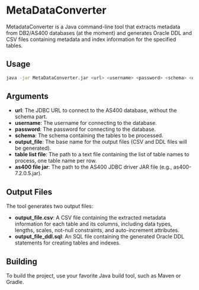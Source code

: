 # MetaDataConverter

MetadataConverter is a Java command-line tool that extracts metadata 
from DB2/AS400 databases (at the moment) 
and generates Oracle DDL and CSV files containing metadata and index information for the specified tables.

## Usage

```bash
java -jar MetaDataConverter.jar <url> <username> <password> <schema> <output_file> <table list file> <as400 file jar> 
```

## Arguments
- **url**: The JDBC URL to connect to the AS400 database, without the schema part.
- **username**: The username for connecting to the database.
- **password**: The password for connecting to the database.
- **schema**: The schema containing the tables to be processed.
- **output_file**: The base name for the output files (CSV and DDL files will be generated).
- **table list file**: The path to a text file containing the list of table names to process, one table name per row.
- **as400 file jar**: The path to the AS400 JDBC driver JAR file (e.g., as400-7.2.0.5.jar).

## Output Files
The tool generates two output files:

- **output_file.csv**: A CSV file containing the extracted metadata information for each table and its columns, including data types, lengths, scales, not-null constraints, and auto-increment attributes.
- **output_file_ddl.sql**: An SQL file containing the generated Oracle DDL statements for creating tables and indexes.

## Building
To build the project, use your favorite Java build tool, such as Maven or Gradle.

